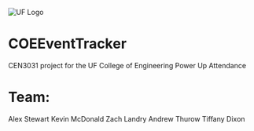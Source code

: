 
![UF Logo](http://upload.wikimedia.org/wikipedia/en/thumb/1/12/Florida_Gators_logo.svg/1280px-Florida_Gators_logo.svg.png)

# COEEventTracker
CEN3031 project for the UF College of Engineering Power Up Attendance

# Team:
Alex Stewart
Kevin McDonald
Zach Landry
Andrew Thurow
Tiffany Dixon
